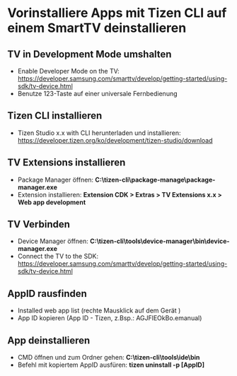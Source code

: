 # Vorinstalliere Apps mit Tizen CLI auf einem SmartTV deinstallieren

## TV in Development Mode umshalten
 - Enable Developer Mode on the TV: https://developer.samsung.com/smarttv/develop/getting-started/using-sdk/tv-device.html
 - Benutze 123-Taste auf einer universale Fernbedienung

## Tizen CLI installieren
 - Tizen Studio x.x with CLI herunterladen und installieren: https://developer.tizen.org/ko/development/tizen-studio/download

## TV Extensions installieren
 - Package Manager öffnen: **C:\tizen-cli\package-manage\package-manager.exe**
 - Extension installieren: **Extension CDK > Extras > TV Extensions x.x > Web app development**

## TV Verbinden
 - Device Manager öffnen: **C:\tizen-cli\tools\device-manager\bin\device-manager.exe**
 - Connect the TV to the SDK: https://developer.samsung.com/smarttv/develop/getting-started/using-sdk/tv-device.html

## AppID rausfinden
 - Installed web app list (rechte Mausklick auf dem Gerät )
 - App ID kopieren (App ID - Tizen, z.Bsp.: AGJFlEOkBo.emanual)

## App deinstallieren
 - CMD öffnen und zum Ordner gehen: **C:\tizen-cli\tools\ide\bin**
 - Befehl mit kopiertem AppID ausfüren: **tizen uninstall -p [AppID]**

